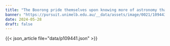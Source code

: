 ```yaml
---
title: "The Boorong pride themselves upon knowing more of astronomy than any other"
banner: "https://pursuit.unimelb.edu.au/__data/assets/image/0021/109443/91cfc2ed35c48775fe691f665de1071377c4a13aff129d0079bae03bf347.webp"
date: 2024-05-28
draft: false
---
```


{{< json_article file="data/p109441.json" >}}